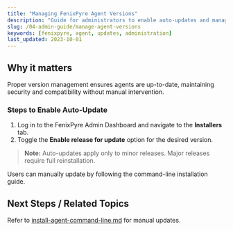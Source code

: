 ```yaml
---
title: "Managing FenixPyre Agent Versions"
description: "Guide for administrators to enable auto-updates and manage FenixPyre Agent versions."
slug: /04-admin-guide/manage-agent-versions
keywords: [fenixpyre, agent, updates, administration]
last_updated: 2023-10-01
---
```


## Why it matters
Proper version management ensures agents are up-to-date, maintaining security and compatibility without manual intervention.

### Steps to Enable Auto-Update
1. Log in to the FenixPyre Admin Dashboard and navigate to the **Installers** tab.
2. Toggle the **Enable release for update** option for the desired version.

> **Note:** Auto-updates apply only to minor releases. Major releases require full reinstallation.

<!-- IMG: ./media/manage-agent-versions/enable-update.png | Alt: Toggle for enabling auto-update in dashboard -->

Users can manually update by following the command-line installation guide.

## Next Steps / Related Topics
Refer to [install-agent-command-line.md](/03-setup-&-installation/install-agent-command-line) for manual updates.
